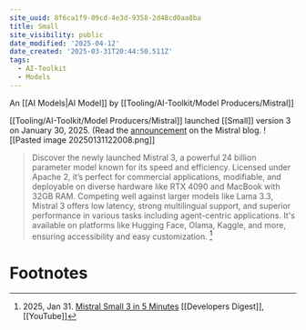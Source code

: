 ```yaml
---
site_uuid: 8f6ca1f9-09cd-4e3d-9358-2d48cd0aa8ba
title: Small
site_visibility: public
date_modified: '2025-04-12'
date_created: '2025-03-31T20:44:50.511Z'
tags:
  - AI-Toolkit
  - Models
---
```




















































An [[AI Models|AI Model]] by [[Tooling/AI-Toolkit/Model Producers/Mistral]]

[[Tooling/AI-Toolkit/Model Producers/Mistral]] launched [[Small]] version 3 on January 30, 2025. (Read the [announcement](https://mistral.ai/news/mistral-small-3/) on the Mistral blog.
![[Pasted image 20250131122008.png]]

>Discover the newly launched Mistral 3, a powerful 24 billion parameter model known for its speed and efficiency. Licensed under Apache 2, it’s perfect for commercial applications, modifiable, and deployable on diverse hardware like RTX 4090 and MacBook with 32GB RAM. Competing well against larger models like Lama 3.3, Mistral 3 offers low latency, strong multilingual support, and superior performance in various tasks including agent-centric applications. It's available on platforms like Hugging Face, Olama, Kaggle, and more, ensuring accessibility and easy customization. [^aac3ae]

# Footnotes
[^aac3ae]: 2025, Jan 31. [Mistral Small 3 in 5 Minutes](https://youtu.be/VK3FB279kfs?si=T2T0vc5Yf9Kdg9pJ) [[Developers Digest]], [[YouTube]]